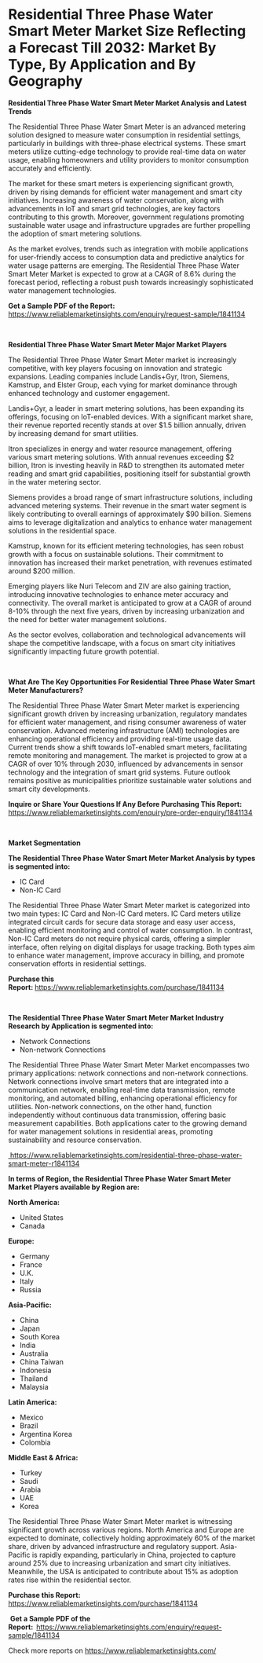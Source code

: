 <p><h1>Residential Three Phase Water Smart Meter Market Size Reflecting a Forecast Till 2032: Market By Type, By Application and By Geography</h1></p><p><strong>Residential Three Phase Water Smart Meter Market Analysis and Latest Trends</strong></p>
<p><p>The Residential Three Phase Water Smart Meter is an advanced metering solution designed to measure water consumption in residential settings, particularly in buildings with three-phase electrical systems. These smart meters utilize cutting-edge technology to provide real-time data on water usage, enabling homeowners and utility providers to monitor consumption accurately and efficiently. </p><p>The market for these smart meters is experiencing significant growth, driven by rising demands for efficient water management and smart city initiatives. Increasing awareness of water conservation, along with advancements in IoT and smart grid technologies, are key factors contributing to this growth. Moreover, government regulations promoting sustainable water usage and infrastructure upgrades are further propelling the adoption of smart metering solutions.</p><p>As the market evolves, trends such as integration with mobile applications for user-friendly access to consumption data and predictive analytics for water usage patterns are emerging. The Residential Three Phase Water Smart Meter Market is expected to grow at a CAGR of 8.6% during the forecast period, reflecting a robust push towards increasingly sophisticated water management technologies.</p></p>
<p><strong>Get a Sample PDF of the Report:&nbsp;</strong> <a href="https://www.reliablemarketinsights.com/enquiry/request-sample/1841134?utm_campaign=2883&utm_medium=2&utm_source=Github&utm_content=ia&utm_term=28022025&utm_id=residential-three-phase-water-smart-meter">https://www.reliablemarketinsights.com/enquiry/request-sample/1841134</a></p>
<p>&nbsp;</p>
<p><strong>Residential Three Phase Water Smart Meter Major Market Players</strong></p>
<p><p>The Residential Three Phase Water Smart Meter market is increasingly competitive, with key players focusing on innovation and strategic expansions. Leading companies include Landis+Gyr, Itron, Siemens, Kamstrup, and Elster Group, each vying for market dominance through enhanced technology and customer engagement.</p><p>Landis+Gyr, a leader in smart metering solutions, has been expanding its offerings, focusing on IoT-enabled devices. With a significant market share, their revenue reported recently stands at over $1.5 billion annually, driven by increasing demand for smart utilities.</p><p>Itron specializes in energy and water resource management, offering various smart metering solutions. With annual revenues exceeding $2 billion, Itron is investing heavily in R&D to strengthen its automated meter reading and smart grid capabilities, positioning itself for substantial growth in the water metering sector.</p><p>Siemens provides a broad range of smart infrastructure solutions, including advanced metering systems. Their revenue in the smart water segment is likely contributing to overall earnings of approximately $90 billion. Siemens aims to leverage digitalization and analytics to enhance water management solutions in the residential space.</p><p>Kamstrup, known for its efficient metering technologies, has seen robust growth with a focus on sustainable solutions. Their commitment to innovation has increased their market penetration, with revenues estimated around $200 million.</p><p>Emerging players like Nuri Telecom and ZIV are also gaining traction, introducing innovative technologies to enhance meter accuracy and connectivity. The overall market is anticipated to grow at a CAGR of around 8-10% through the next five years, driven by increasing urbanization and the need for better water management solutions.</p><p>As the sector evolves, collaboration and technological advancements will shape the competitive landscape, with a focus on smart city initiatives significantly impacting future growth potential.</p></p>
<p>&nbsp;</p>
<p><strong>What Are The Key Opportunities For Residential Three Phase Water Smart Meter Manufacturers?</strong></p>
<p><p>The Residential Three Phase Water Smart Meter market is experiencing significant growth driven by increasing urbanization, regulatory mandates for efficient water management, and rising consumer awareness of water conservation. Advanced metering infrastructure (AMI) technologies are enhancing operational efficiency and providing real-time usage data. Current trends show a shift towards IoT-enabled smart meters, facilitating remote monitoring and management. The market is projected to grow at a CAGR of over 10% through 2030, influenced by advancements in sensor technology and the integration of smart grid systems. Future outlook remains positive as municipalities prioritize sustainable water solutions and smart city developments.</p></p>
<p><strong>Inquire or Share Your Questions If Any Before Purchasing This Report:</strong> <a href="https://www.reliablemarketinsights.com/enquiry/pre-order-enquiry/1841134?utm_campaign=2883&utm_medium=2&utm_source=Github&utm_content=ia&utm_term=28022025&utm_id=residential-three-phase-water-smart-meter">https://www.reliablemarketinsights.com/enquiry/pre-order-enquiry/1841134</a></p>
<p>&nbsp;</p>
<p><strong>Market Segmentation</strong></p>
<p><strong>The Residential Three Phase Water Smart Meter Market Analysis by types is segmented into:</strong></p>
<p><ul><li>IC Card</li><li>Non-IC Card</li></ul></p>
<p><p>The Residential Three Phase Water Smart Meter market is categorized into two main types: IC Card and Non-IC Card meters. IC Card meters utilize integrated circuit cards for secure data storage and easy user access, enabling efficient monitoring and control of water consumption. In contrast, Non-IC Card meters do not require physical cards, offering a simpler interface, often relying on digital displays for usage tracking. Both types aim to enhance water management, improve accuracy in billing, and promote conservation efforts in residential settings.</p></p>
<p><strong>Purchase this Report:&nbsp;</strong><a href="https://www.reliablemarketinsights.com/purchase/1841134?utm_campaign=2883&utm_medium=2&utm_source=Github&utm_content=ia&utm_term=28022025&utm_id=residential-three-phase-water-smart-meter">https://www.reliablemarketinsights.com/purchase/1841134</a></p>
<p>&nbsp;</p>
<p><strong>The Residential Three Phase Water Smart Meter Market Industry Research by Application is segmented into:</strong></p>
<p><ul><li>Network Connections</li><li>Non-network Connections</li></ul></p>
<p><p>The Residential Three Phase Water Smart Meter Market encompasses two primary applications: network connections and non-network connections. Network connections involve smart meters that are integrated into a communication network, enabling real-time data transmission, remote monitoring, and automated billing, enhancing operational efficiency for utilities. Non-network connections, on the other hand, function independently without continuous data transmission, offering basic measurement capabilities. Both applications cater to the growing demand for water management solutions in residential areas, promoting sustainability and resource conservation.</p></p>
<p><a href="https://www.reliablemarketinsights.com/residential-three-phase-water-smart-meter-r1841134?utm_campaign=2883&utm_medium=2&utm_source=Github&utm_content=ia&utm_term=28022025&utm_id=residential-three-phase-water-smart-meter">&nbsp;https://www.reliablemarketinsights.com/residential-three-phase-water-smart-meter-r1841134</a></p>
<p><strong>In terms of Region, the Residential Three Phase Water Smart Meter Market Players available by Region are:</strong></p>
<p>
    <p> <strong> North America: </strong>
        <ul>
            <li>United States</li>
            <li>Canada</li>
        </ul>
        </p> 
    <p> <strong> Europe: </strong>
        <ul>
            <li>Germany</li>
            <li>France</li>
            <li>U.K.</li>
            <li>Italy</li>
            <li>Russia</li>
        </ul>
        </p> 
    <p> <strong> Asia-Pacific: </strong>
        <ul>
            <li>China</li>
            <li>Japan</li>
            <li>South Korea</li>
            <li>India</li>
            <li>Australia</li>
            <li>China Taiwan</li>
            <li>Indonesia</li>
            <li>Thailand</li>
            <li>Malaysia</li>
        </ul>
        </p> 
    <p> <strong> Latin America: </strong>
        <ul>
            <li>Mexico</li>
            <li>Brazil</li>
            <li>Argentina Korea</li>
            <li>Colombia</li>
        </ul>
        </p> 
    <p> <strong> Middle East & Africa: </strong>
        <ul>
            <li>Turkey</li>
            <li>Saudi</li>
            <li>Arabia</li>
            <li>UAE</li>
            <li>Korea</li>
        </ul>
    </p>
    </p>
<p><p>The Residential Three Phase Water Smart Meter market is witnessing significant growth across various regions. North America and Europe are expected to dominate, collectively holding approximately 60% of the market share, driven by advanced infrastructure and regulatory support. Asia-Pacific is rapidly expanding, particularly in China, projected to capture around 25% due to increasing urbanization and smart city initiatives. Meanwhile, the USA is anticipated to contribute about 15% as adoption rates rise within the residential sector.</p></p>
<p><strong>Purchase this Report: </strong><a href="https://www.reliablemarketinsights.com/purchase/1841134?utm_campaign=2883&utm_medium=2&utm_source=Github&utm_content=ia&utm_term=28022025&utm_id=residential-three-phase-water-smart-meter">https://www.reliablemarketinsights.com/purchase/1841134</a></p>
<p>&nbsp;<strong>Get a Sample PDF of the Report:&nbsp;&nbsp;</strong><a href="https://www.reliablemarketinsights.com/enquiry/request-sample/1841134?utm_campaign=2883&utm_medium=2&utm_source=Github&utm_content=ia&utm_term=28022025&utm_id=residential-three-phase-water-smart-meter">https://www.reliablemarketinsights.com/enquiry/request-sample/1841134</a></p>
<p><strong></strong></p>
<p>Check more reports on <a href="https://www.reliablemarketinsights.com/?utm_campaign=2883&utm_medium=2&utm_source=Github&utm_content=ia&utm_term=28022025&utm_id=residential-three-phase-water-smart-meter">https://www.reliablemarketinsights.com/</a></p>
